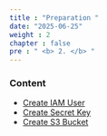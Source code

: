 ```yaml
---
title : "Preparation "
date: "2025-06-25"
weight : 2
chapter : false
pre : " <b> 2. </b> "
---
```


<!-- {{% notice info %}}
You need to create 1 Linux instance on the public subnet and 1 Window instance on the private subnet to perform this lab.
{{% /notice %}} -->

<!-- To learn how to create EC2 instances and VPCs with public/private subnets, you can refer to the lab:
  - [About Amazon EC2](https://000004.awsstudygroup.com/en/)
  - [Works with Amazon VPC](https://000003.awsstudygroup.com/en/) -->



### Content
  - [Create IAM User](2.1-create-iam-user/)
  - [Create Secret Key](2.2-create-secret-key/)
  - [Create S3 Bucket](2.3-create-s3-bucket/)

